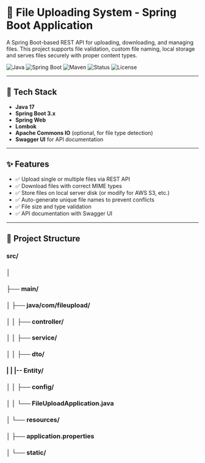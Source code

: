 # 📂 File Uploading System - Spring Boot Application

A Spring Boot-based REST API for uploading, downloading, and managing files. This project supports file validation, custom file naming, local storage and serves files securely with proper content types.

![Java](https://img.shields.io/badge/Java-17-blue.svg)
![Spring Boot](https://img.shields.io/badge/Spring%20Boot-3.x-brightgreen.svg)
![Maven](https://img.shields.io/badge/Maven-Project-informational)
![Status](https://img.shields.io/badge/status-active-success)
![License](https://img.shields.io/github/license/your-username/file-upload-springboot)

---

## 🚀 Tech Stack

- **Java 17**
- **Spring Boot 3.x**
- **Spring Web**
- **Lombok**
- **Apache Commons IO** (optional, for file type detection)
- **Swagger UI** for API documentation

---

## ✨ Features

- ✅ Upload single or multiple files via REST API
- ✅ Download files with correct MIME types
- ✅ Store files on local server disk (or modify for AWS S3, etc.)
- ✅ Auto-generate unique file names to prevent conflicts
- ✅ File size and type validation
- ✅ API documentation with Swagger UI

---

## 📁 Project Structure
### src/
### │
### ├── main/
### │ ├── java/com/fileupload/
### │ │ ├── controller/
### │ │ ├── service/
### │ │ ├── dto/
### | | |-- Entity/
### │ │ ├── config/
### │ │ └── FileUploadApplication.java
### │ └── resources/
### │ ├── application.properties
### │ └── static/




